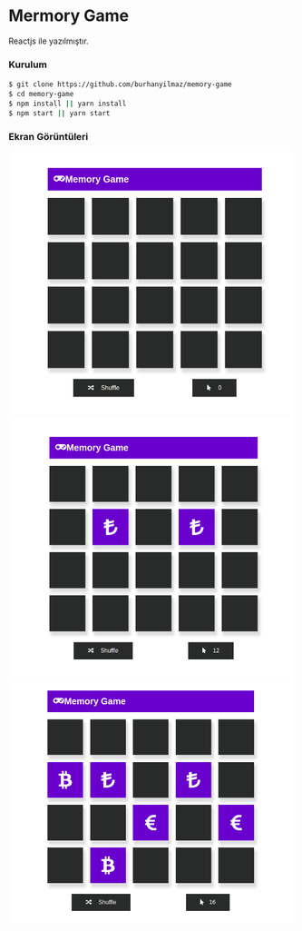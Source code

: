 # Mermory Game

Reactjs ile yazılmıştır.

### Kurulum

```sh
$ git clone https://github.com/burhanyilmaz/memory-game
$ cd memory-game
$ npm install || yarn install
$ npm start || yarn start
```

### Ekran Görüntüleri
![](resources/images/game.png)
![](resources/images/game1.png)
![](resources/images/game2.png)